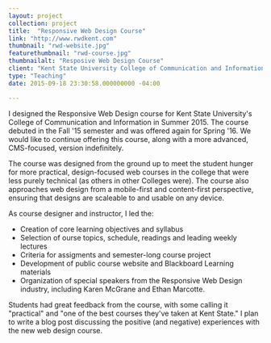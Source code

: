```yaml
---
layout: project
collection: project
title:  "Responsive Web Design Course"
link: "http://www.rwdkent.com"
thumbnail: "rwd-website.jpg"
featurethumbnail: "rwd-course.jpg"
thumbnailalt: "Resposive Web Design Course"
client: "Kent State University College of Communication and Information"
type: "Teaching"
date: 2015-09-18 23:30:58.000000000 -04:00

---
```


I designed the Responsive Web Design course for Kent State University's College of Communication and Information in Summer 2015.  The course debuted in the Fall '15 semester and was offered again for Spring '16.  We would like to continue offering this course, along with a more advanced, CMS-focused, version indefinitely.

The course was designed from the ground up to meet the student hunger for more practical, design-focused web courses in the college that were less purely technical (as others in other Colleges were).  The course also approaches web design from a mobile-first and content-first perspective, ensuring that designs are scaleable to and usable on any device.

As course designer and instructor, I led the:

* Creation of core learning objectives and syllabus
* Selection of ourse topics, schedule, readings and leading weekly lectures
* Criteria for assigments and semester-long course project
* Development of public course website and Blackboard Learning materials
* Organization of special speakers from the Responsive Web Design industry, including Karen McGrane and Ethan Marcotte.

Students had great feedback from the course, with some calling it "practical" and "one of the best courses they've taken at Kent State."  I plan to write a blog post discussing the positive (and negative) experiences with the new web design course.

